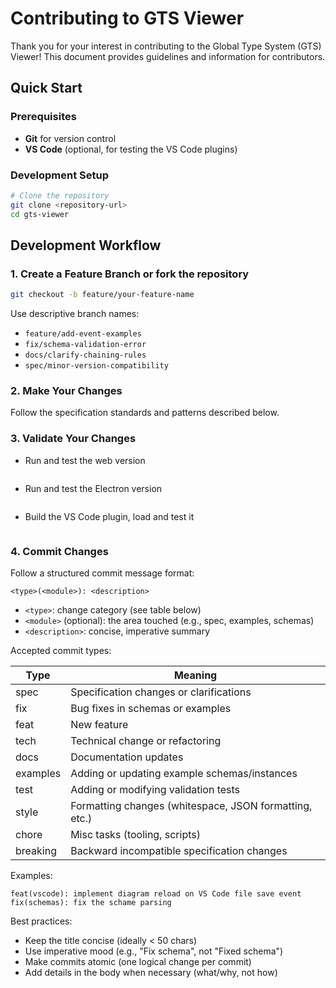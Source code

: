 # Contributing to GTS Viewer

Thank you for your interest in contributing to the Global Type System (GTS) Viewer! This document provides guidelines and information for contributors.

## Quick Start

### Prerequisites

- **Git** for version control
- **VS Code** (optional, for testing the VS Code plugins)

### Development Setup

```bash
# Clone the repository
git clone <repository-url>
cd gts-viewer
```

## Development Workflow

### 1. Create a Feature Branch or fork the repository

```bash
git checkout -b feature/your-feature-name
```

Use descriptive branch names:
- `feature/add-event-examples`
- `fix/schema-validation-error`
- `docs/clarify-chaining-rules`
- `spec/minor-version-compatibility`

### 2. Make Your Changes

Follow the specification standards and patterns described below.

### 3. Validate Your Changes

- Run and test the web version
```
```

- Run and test the Electron version
```
```

- Build the VS Code plugin, load and test it
```
```

### 4. Commit Changes

Follow a structured commit message format:

```text
<type>(<module>): <description>
```

- `<type>`: change category (see table below)
- `<module>` (optional): the area touched (e.g., spec, examples, schemas)
- `<description>`: concise, imperative summary

Accepted commit types:

| Type       | Meaning                                                     |
|------------|-------------------------------------------------------------|
| spec       | Specification changes or clarifications                     |
| fix        | Bug fixes in schemas or examples                            |
| feat       | New feature                                                 |
| tech       | Technical change or refactoring                             |
| docs       | Documentation updates                                       |
| examples   | Adding or updating example schemas/instances                |
| test       | Adding or modifying validation tests                        |
| style      | Formatting changes (whitespace, JSON formatting, etc.)      |
| chore      | Misc tasks (tooling, scripts)                               |
| breaking   | Backward incompatible specification changes                 |

Examples:

```text
feat(vscode): implement diagram reload on VS Code file save event
fix(schemas): fix the schame parsing
```

Best practices:

- Keep the title concise (ideally < 50 chars)
- Use imperative mood (e.g., "Fix schema", not "Fixed schema")
- Make commits atomic (one logical change per commit)
- Add details in the body when necessary (what/why, not how)
